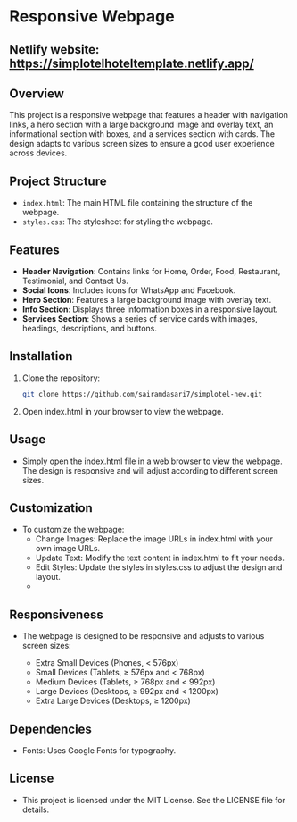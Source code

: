 # Responsive Webpage

## Netlify website:   https://simplotelhoteltemplate.netlify.app/


## Overview

This project is a responsive webpage that features a header with navigation links, a hero section with a large background image and overlay text, an informational section with boxes, and a services section with cards. The design adapts to various screen sizes to ensure a good user experience across devices.

## Project Structure

- `index.html`: The main HTML file containing the structure of the webpage.
- `styles.css`: The stylesheet for styling the webpage.

## Features

- **Header Navigation**: Contains links for Home, Order, Food, Restaurant, Testimonial, and Contact Us.
- **Social Icons**: Includes icons for WhatsApp and Facebook.
- **Hero Section**: Features a large background image with overlay text.
- **Info Section**: Displays three information boxes in a responsive layout.
- **Services Section**: Shows a series of service cards with images, headings, descriptions, and buttons.

## Installation

1. Clone the repository:
   ```bash
   git clone https://github.com/sairamdasari7/simplotel-new.git

2. Open index.html in your browser to view the webpage.

## Usage

 - Simply open the index.html file in a web browser to view the webpage. The design is responsive and will adjust according to different screen sizes.

## Customization

 - To customize the webpage:
    - Change Images: Replace the image URLs in index.html with your own image URLs.
    - Update Text: Modify the text content in index.html to fit your needs.
    - Edit Styles: Update the styles in styles.css to adjust the design and layout.
    - 
## Responsiveness

  - The webpage is designed to be responsive and adjusts to various screen sizes:

    - Extra Small Devices (Phones, < 576px)
    - Small Devices (Tablets, ≥ 576px and < 768px)
    - Medium Devices (Tablets, ≥ 768px and < 992px)
    - Large Devices (Desktops, ≥ 992px and < 1200px)
    - Extra Large Devices (Desktops, ≥ 1200px)
## Dependencies

  - Fonts: Uses Google Fonts for typography.

## License

  - This project is licensed under the MIT License. See the LICENSE file for details.
